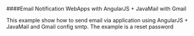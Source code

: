 
####Email Notification WebApps with AngularJS + JavaMail with Gmail

This example show how to send email via application using AngularJS + JavaMail and Gmail config smtp. The example is a reset password 

